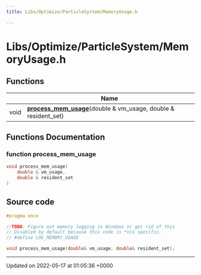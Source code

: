 ```yaml
---
title: Libs/Optimize/ParticleSystem/MemoryUsage.h

---
```


# Libs/Optimize/ParticleSystem/MemoryUsage.h



## Functions

|                | Name           |
| -------------- | -------------- |
| void | **[process_mem_usage](../Files/MemoryUsage_8h.md#function-process-mem-usage)**(double & vm_usage, double & resident_set) |


## Functions Documentation

### function process_mem_usage

```cpp
void process_mem_usage(
    double & vm_usage,
    double & resident_set
)
```




## Source code

```cpp
#pragma once

//TODO: Figure out memory logging in Windows or get rid of this
// Disabled by default because this code is *nix specific.
// #define LOG_MEMORY_USAGE

void process_mem_usage(double& vm_usage, double& resident_set);
```


-------------------------------

Updated on 2022-05-17 at 01:05:36 +0000
